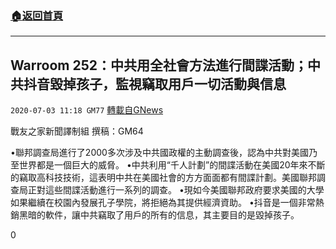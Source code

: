 ###  [:house:返回首頁](https://github.com/ourhimalayas/txt)
---

## Warroom 252：中共用全社會方法進行間諜活動；中共抖音毀掉孩子，監視竊取用戶一切活動與信息
`2020-07-03 11:18 GM77` [轉載自GNews](https://gnews.org/zh-hant/252948/)

戰友之家新聞譯制組
撰稿：GM64



•聯邦調查局進行了2000多次涉及中共國政權的主動調查後，認為中共對美國乃至世界都是一個巨大的威脅。
•中共利用“千人計劃”的間諜活動在美國20年來不斷的竊取高科技技術，這表明中共在美國社會的方方面面都有間諜計劃。美國聯邦調查局正對這些間諜活動進行一系列的調查。
•現如今美國聯邦政府要求美國的大學如果繼續在校園內發展孔子學院，將拒絕為其提供經濟資助。
•抖音是一個非常熱銷黑暗的軟件，讓中共竊取了用戶的所有的信息，其主要目的是毀掉孩子。

0
